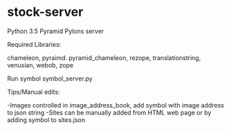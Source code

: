 # stock-server
Python 3.5 Pyramid Pylons server

Required Libraries:

chameleon,
pyraimd.
pyramid_chameleon,
rezope,
translationstring,
venusian,
webob,
zope

Run symbol symbol_server.py 

Tips/Manual edits:

-Images controlled in image_address_book, add symbol with image address to json string
-Sites can be manually added from HTML web page or by adding symbol to sites.json
